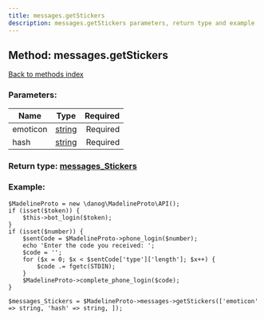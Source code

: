 ```yaml
---
title: messages.getStickers
description: messages.getStickers parameters, return type and example
---
```

## Method: messages.getStickers  
[Back to methods index](index.md)


### Parameters:

| Name     |    Type       | Required |
|----------|:-------------:|---------:|
|emoticon|[string](../types/string.md) | Required|
|hash|[string](../types/string.md) | Required|


### Return type: [messages\_Stickers](../types/messages_Stickers.md)

### Example:


```
$MadelineProto = new \danog\MadelineProto\API();
if (isset($token)) {
    $this->bot_login($token);
}
if (isset($number)) {
    $sentCode = $MadelineProto->phone_login($number);
    echo 'Enter the code you received: ';
    $code = '';
    for ($x = 0; $x < $sentCode['type']['length']; $x++) {
        $code .= fgetc(STDIN);
    }
    $MadelineProto->complete_phone_login($code);
}

$messages_Stickers = $MadelineProto->messages->getStickers(['emoticon' => string, 'hash' => string, ]);
```
